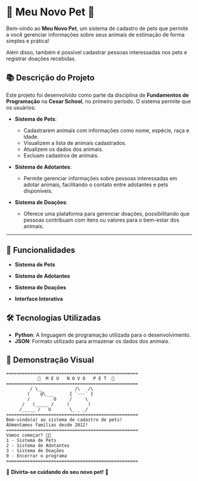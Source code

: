 # 🐾 Meu Novo Pet 🐾

Bem-vindo ao **Meu Novo Pet**, um sistema de cadastro de pets que permite a você gerenciar informações sobre seus animais de estimação de forma simples e prática!

Além disso, também é possível cadastrar pessoas interessadas nos pets e registrar doações recebidas.

## 📚 Descrição do Projeto

Este projeto foi desenvolvido como parte da disciplina de **Fundamentos de Programação** na **Cesar School**, no primeiro período. O sistema permite que os usuários:

- **Sistema de Pets**:
  - Cadastrarem animais com informações como nome, espécie, raça e idade.
  - Visualizem a lista de animais cadastrados.
  - Atualizem os dados dos animais.
  - Excluam cadastros de animais.

- **Sistema de Adotantes**:
  - Permite gerenciar informações sobre pessoas interessadas em adotar animais, facilitando o contato entre adotantes e pets disponíveis.

- **Sistema de Doações**:
  - Oferece uma plataforma para gerenciar doações, possibilitando que pessoas contribuam com itens ou valores para o bem-estar dos animais.

---
  
## 🎯 Funcionalidades

- **Sistema de Pets**

- **Sistema de Adotantes**
  
- **Sistema de Doações**

- **Interface Interativa**

## 🛠️ Tecnologias Utilizadas

- **Python**: A linguagem de programação utilizada para o desenvolvimento.
- **JSON**: Formato utilizado para armazenar os dados dos animais.

## 🎨 Demonstração Visual

```plaintext
==================================================
            🐾  M E U   N O V O   P E T  🐾         
==================================================
         / \__            /\   /\
        (    @\___      { `---` }
        /         O     /     \  
      /   (_____ /     (       )
     /_____ /   U       \_ _ _/  
==================================================
Bem-vindo(a) ao sistema de cadastro de pets!
AUmentamos famílias desde 2012!
==================================================
Vamos começar? 🐶🐇
1 - Sistema de Pets
2 - Sistema de Adotantes
3 - Sistema de Doações
0 - Encerrar o programa
==================================================
```

🐾 **Divirta-se cuidando do seu novo pet!** 🐾
